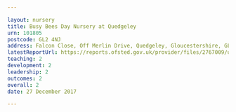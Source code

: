 ```yaml
---

layout: nursery
title: Busy Bees Day Nursery at Quedgeley
urn: 101805
postcode: GL2 4NJ
address: Falcon Close, Off Merlin Drive, Quedgeley, Gloucestershire, GL2 4NJ
latestReportUrl: https://reports.ofsted.gov.uk/provider/files/2767009/urn/101805.pdf
teaching: 2
development: 2
leadership: 2
outcomes: 2
overall: 2
date: 27 December 2017

---
```

